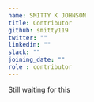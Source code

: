 ```yaml
---
name: SMITTY K JOHNSON
title: Contributor
github: smitty119
twitter: ""
linkedin: ""
slack: ""
joining_date: ""
role : contributor
---
```


Still waiting for this
